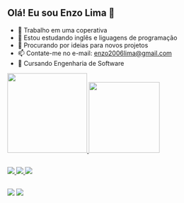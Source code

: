 ## Olá! Eu sou Enzo Lima 👋

- 🔭 Trabalho em uma coperativa
- 🌱 Estou estudando inglês e liguagens de programação
- 🤔 Procurando por ideias para novos projetos
- 📫 Contate-me no e-mail: enzo2006lima@gmail.com
- 📖 Cursando Engenharia de Software

<div>
  <a href="https://github.com/rafaballerini">
  <img height="180em" src="https://github-readme-stats.vercel.app/api?username=Enzo-FLima&show_icons=true&theme=tokyonight&include_all_commits=true&count_private=true"/>
  <img height="160em" src="https://github-readme-stats.vercel.app/api/top-langs/?username=Enzo-FLima&layout=compact&langs_count=16&theme=tokyonight"/>
</div>
    
##
    
<div>
  <a href="https://osprogramadores.com/blog/2024/08/24/introducao_a_linguagem_de_programacao_cpp/"><img src="https://img.shields.io/badge/C%2B%2B-00599C?style=for-the-badge&logo=c%2B%2B&logoColor=white">
<a href="https://embarcados.com.br/linguagem-c-guia-completo/"><img src="https://img.shields.io/badge/C-00599C?style=for-the-badge&logo=c&logoColor=white">
  <a href="https://www.hostinger.com.br/tutoriais/o-que-e-html-conceitos-basicos"><img src="https://img.shields.io/badge/HTML-239120?style=for-the-badge&logo=html5&logoColor=white">
</div>

##

<div>
<a href="mailto:enzo2006lima@gmail.com"><img src="https://img.shields.io/badge/Gmail-D14836?style=for-the-badge&logo=gmail&logoColor=white"></a> 
<a href="https://www.linkedin.com/in/enzo-lima-b57418369/?trk=public-profile-join-page"><img src="https://img.shields.io/badge/LinkedIn-0077B5?style=for-the-badge&logo=linkedin&logoColor=white">
</div>


